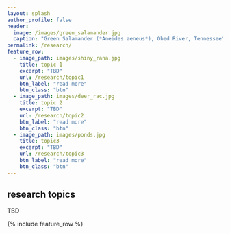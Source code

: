 ```yaml
---
layout: splash
author_profile: false
header:
  image: /images/green_salamander.jpg
  caption: "Green Salamander (*Aneides aeneus*), Obed River, Tennessee"
permalink: /research/
feature_row:
  - image_path: images/shiny_rana.jpg
    title: topic 1
    excerpt: "TBD"
    url: /research/topic1
    btn_label: "read more"
    btn_class: "btn"
  - image_path: images/deer_rac.jpg
    title: topic 2
    excerpt: "TBD"
    url: /research/topic2
    btn_label: "read more"
    btn_class: "btn"
  - image_path: images/ponds.jpg
    title: topic3
    excerpt: "TBD"
    url: /research/topic3
    btn_label: "read more"
    btn_class: "btn"
---
```


## research topics

TBD

{% include feature_row %}
<!--
## Research Topics

{% include feature_row %}
 -->